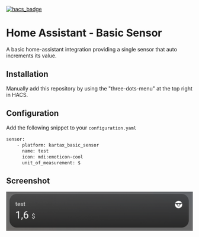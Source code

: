 [![hacs_badge](https://img.shields.io/badge/HACS-Custom-41BDF5.svg)](https://github.com/hacs/integration)


# Home Assistant - Basic Sensor
A basic home-assistant integration providing a single sensor that auto increments its value.

## Installation
Manually add this repository by using the "three-dots-menu" at the top right in HACS.

## Configuration
Add the following snippet to your `configuration.yaml`
```
sensor:
    - platform: kartax_basic_sensor
      name: test
      icon: mdi:emoticon-cool
      unit_of_measurement: $
```

## Screenshot
![Screenshot](screenshot.png)